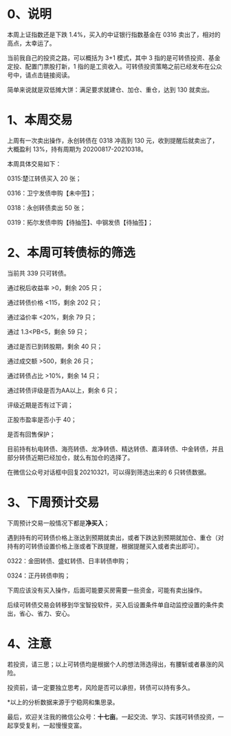 # 0、说明

本周上证指数还是下跌 1.4%，买入的中证银行指数基金在 0316 卖出了，相对的高点，太幸运了。

当前我自己的投资之路，可以概括为 3+1 模式，其中 3 指的是可转债投资、基金定投、配置门票股打新，1 指的是工资收入。可转债投资策略之前已经发布在公众号中，请点击链接阅读。

简单来说就是双低摊大饼：满足要求就建仓、加仓、重仓，达到 130 就卖出。

# 1、本周交易

上周有一次卖出操作，永创转债在 0318 冲高到 130 元，收到提醒后就卖出了，大概盈利 13%，持有周期为 20200817-20210318。

本周具体交易如下：

0315:楚江转债买入 20 张；

0316：卫宁发债申购【未中签】；

0318：永创转债卖出 50 张；

0319：拓尔发债申购【待抽签】、中钢发债【待抽签】；

# 2、本周可转债标的筛选

当前共 339 只可转债。

通过税后收益率 >0，剩余 205 只；

通过转债价格 <115，剩余 202 只；

通过溢价率 <20%，剩余 79 只；

通过 1.3<PB<5，剩余 59 只；

通过是否已到转股期，剩余 40 只；

通过成交额 >500，剩余 26 只；

通过转债占比 >10%，剩余 14 只；

通过转债评级是否为AA以上，剩余 6 只；

评级近期是否有过下调；

正股市盈率是否小于 40；

是否有回售保护；

目前持有杭电转债、海亮转债、龙净转债、精达转债、嘉泽转债、中金转债，并且部分转债近期已经加仓，就么有加仓的选择了。

在微信公众号对话框中回复20210321，可以得到筛选出来的 6 只转债数据。

# 3、下周预计交易

下周预计交易一般情况下都是**净买入**；

遇到持有的可转债价格上涨达到预期就卖出，或者下跌达到预期就加仓、重仓（对持有的可转债设置价格上涨或者下跌提醒，根据提醒买入或者卖出即可）。

0322：金田转债、盛虹转债、日丰转债申购；

0324：正丹转债申购；

下周应该没有买入操作，后面可能要买房需要一些资金，可能有卖出操作。

后续可转债交易会转移到华宝智投软件，买入后设置条件单自动监控设置的条件卖出，省心、省力、安心。

# 4、注意

若投资，请三思；以上可转债均是根据个人的想法筛选得出，有腰斩或者暴涨的风险。

投资前，请一定要独立思考，风险是否可以承担，转债可以持有多久。

*以上的分析数据来源于宁稳网和集思录。

最后，欢迎关注我的微信公众号：**十七亩**。一起交流、学习、实践可转债投资，一起享受复利，一起慢慢变富。
